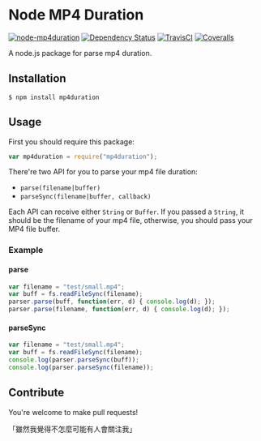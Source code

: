 # Node MP4 Duration

[![node-mp4duration](http://img.shields.io/npm/v/mp4duration.svg)](https://www.npmjs.com/package/mp4duration) [![Dependency Status](https://img.shields.io/david/XadillaX/node-mp4duration.svg)](https://www.npmjs.com/package/mp4duration) [![TravisCI](https://img.shields.io/travis/XadillaX/node-mp4duration/master.svg)](https://travis-ci.org/XadillaX/node-mp4duration) [![Coveralls](https://img.shields.io/coveralls/XadillaX/node-mp4duration/master.svg)](https://coveralls.io/r/XadillaX/node-mp4duration)

A node.js package for parse mp4 duration.

## Installation

```shell
$ npm install mp4duration
```

## Usage

First you should require this package:

```javascript
var mp4duration = require("mp4duration");
```

There're two API for you to parse your mp4 file duration:

+ `parse(filename|buffer)`
+ `parseSync(filename|buffer, callback)`

Each API can receive either `String` or `Buffer`. If you passed a `String`, it should be the filename of your mp4 file, otherwise, you should pass your MP4 file buffer.

### Example

#### parse

```javascript
var filename = "test/small.mp4";
var buff = fs.readFileSync(filename);
parser.parse(buff, function(err, d) { console.log(d); });
parser.parse(filename, function(err, d) { console.log(d); });
```

#### parseSync

```javascript
var filename = "test/small.mp4";
var buff = fs.readFileSync(filename);
console.log(parser.parseSync(buff));
console.log(parser.parseSync(filename));
```

## Contribute

You're welcome to make pull requests!

「雖然我覺得不怎麼可能有人會關注我」

